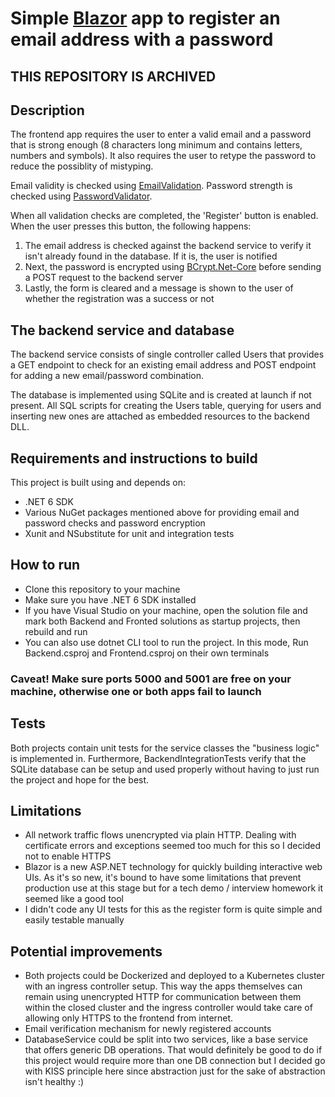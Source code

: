 # Simple [Blazor](https://dotnet.microsoft.com/apps/aspnet/web-apps/blazor) app to register an email address with a password

## THIS REPOSITORY IS ARCHIVED

## Description

The frontend app requires the user to enter a valid email and a password that is strong enough (8 characters long minimum and contains letters, numbers and symbols). It also requires the user to retype the password to reduce the possiblity of mistyping.

Email validity is checked using [EmailValidation](https://github.com/jstedfast/EmailValidation).
Password strength is checked using [PasswordValidator](https://github.com/havardt/PasswordValidator).

When all validation checks are completed, the 'Register' button is enabled. When the user presses this button, the following happens:

1. The email address is checked against the backend service to verify it isn't already found in the database. If it is, the user is notified
2. Next, the password is encrypted using [BCrypt.Net-Core](https://github.com/neoKushan/BCrypt.Net-Core) before sending a POST request to the backend server
3. Lastly, the form is cleared and a message is shown to the user of whether the registration was a success or not

## The backend service and database

The backend service consists of single controller called Users that provides a GET endpoint to check for an existing email address and POST endpoint for adding a new email/password combination.

The database is implemented using SQLite and is created at launch if not present. All SQL scripts for creating the Users table, querying for users and inserting new ones are attached as embedded resources to the backend DLL.

## Requirements and instructions to build

This project is built using and depends on:

* .NET 6 SDK
* Various NuGet packages mentioned above for providing email and password checks and password encryption
* Xunit and NSubstitute for unit and integration tests

## How to run

* Clone this repository to your machine
* Make sure you have .NET 6 SDK installed
* If you have Visual Studio on your machine, open the solution file and mark both Backend and Fronted solutions as startup projects, then rebuild and run
* You can also use dotnet CLI tool to run the project. In this mode, Run Backend.csproj and Frontend.csproj on their own terminals

### Caveat! Make sure ports 5000 and 5001 are free on your machine, otherwise one or both apps fail to launch

## Tests

Both projects contain unit tests for the service classes the "business logic" is implemented in.
Furthermore, BackendIntegrationTests verify that the SQLite database can be setup and used properly without having to just run the project and hope for the best.

## Limitations

* All network traffic flows unencrypted via plain HTTP. Dealing with certificate errors and exceptions seemed too much for this so I decided not to enable HTTPS
* Blazor is a new ASP.NET technology for quickly building interactive web UIs. As it's so new, it's bound to have some limitations that prevent production use at this stage but for a tech demo / interview homework it seemed like a good tool
* I didn't code any UI tests for this as the register form is quite simple and easily testable manually

## Potential improvements

* Both projects could be Dockerized and deployed to a Kubernetes cluster with an ingress controller setup. This way the apps themselves can remain using unencrypted HTTP for communication between them within the closed cluster and the ingress controller would take care of allowing only HTTPS to the frontend from internet.
* Email verification mechanism for newly registered accounts
* DatabaseService could be split into two services, like a base service that offers generic DB operations. That would definitely be good to do if this project would require more than one DB connection but I decided go with KISS principle here since abstraction just for the sake of abstraction isn't healthy :)
